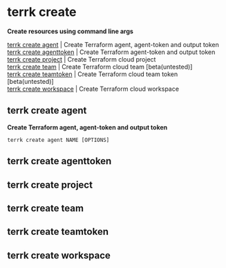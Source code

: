 # terrk create

**Create resources using command line args**


[terrk create agent](#terrk-create-agent)           |  Create Terraform agent, agent-token and output token  
[terrk create agenttoken](#terrk-create-agenttoken) |  Create Terraform agent-token and output token  
[terrk create project](#terrk-create-project)       |  Create Terraform cloud project  
[terrk create team](#terrk-create-team)             |  Create Terraform cloud team [beta(untested)]  
[terrk create teamtoken](#terrk-create-teamtoken)   |  Create Terraform cloud team token [beta(untested)]  
[terrk create workspace](#terrk-create-workspace)   |  Create Terraform cloud workspace  


## terrk create agent

**Create Terraform agent, agent-token and output token**  

```
terrk create agent NAME [OPTIONS]

```


## terrk create agenttoken

## terrk create project

## terrk create team

## terrk create teamtoken

## terrk create workspace
